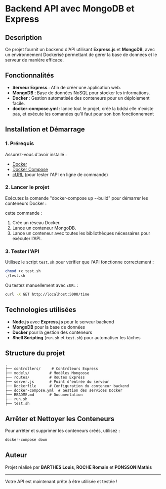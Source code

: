 # Backend API avec MongoDB et Express

## Description
Ce projet fournit un backend d'API utilisant **Express.js** et **MongoDB**, avec un environnement Dockerisé permettant de gérer la base de données et le serveur de manière efficace.

## Fonctionnalités
- **Serveur Express** : Afin de créer une application web.
- **MongoDB** : Base de données NoSQL pour stocker les informations.
- **Docker** : Gestion automatisée des conteneurs pour un déploiement facile.
- **docker-compose.yml** : lance tout le projet, créé la bddsi elle n'existe pas, et exécute les comandes qu'il faut pour son bon fonctionnement

## Installation et Démarrage
### 1. Prérequis
Assurez-vous d'avoir installé :
- [Docker](https://www.docker.com/get-started)
- [Docker Compose](https://docs.docker.com/compose/install/)
- [cURL](https://curl.se/) (pour tester l'API en ligne de commande)

### 2. Lancer le projet
Exécutez la comande "docker-compose up --build" pour démarrer les conteneurs Docker :

cette commande :
1. Crée un réseau Docker.
2. Lance un conteneur MongoDB.
3. Lance un conteneur avec toutes les bibliothèques nécessaires pour exécuter l'API.

### 3. Tester l'API
Utilisez le script `test.sh` pour vérifier que l'API fonctionne correctement :
```bash
chmod +x test.sh
./test.sh
```
Ou testez manuellement avec `cURL` :
```bash
curl -X GET http://localhost:5000/time
```

## Technologies utilisées
- **Node.js** avec **Express.js** pour le serveur backend
- **MongoDB** pour la base de données
- **Docker** pour la gestion des conteneurs
- **Shell Scripting** (`run.sh` et `test.sh`) pour automatiser les tâches

## Structure du projet
```
.
├── controllers/     # Contrôleurs Express
├── models/         # Modèles Mongoose
├── routes/         # Routes Express
├── server.js       # Point d'entrée du serveur
├── Dockerfile      # Configuration du conteneur backend
├── docker-compose.yml  # Gestion des services Docker
├── README.md       # Documentation
├── run.sh
├── test.sh
```

## Arrêter et Nettoyer les Conteneurs
Pour arrêter et supprimer les conteneurs créés, utilisez :
```bash
docker-compose down
```

## Auteur
Projet réalisé par **BARTHES Louis**, **ROCHE Romain** et **PONSSON Mathis**

---
Votre API est maintenant prête à être utilisée et testée !

